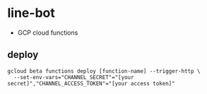 # line-bot

- GCP cloud functions

## deploy

```shell
gcloud beta functions deploy [function-name] --trigger-http \
  --set-env-vars="CHANNEL_SECRET"="[your secret]","CHANNEL_ACCESS_TOKEN"="[your access token]"
```